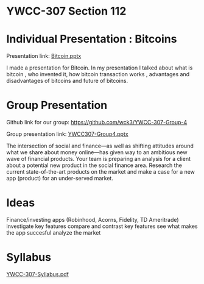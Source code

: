 # YWCC-307 Section 112

# Individual Presentation : Bitcoins


Presentation link: [Bitcoin.pptx](https://github.com/FenilRana28200/YWCC-307/files/8366845/Bitcoin.pptx)


I made a presentation for Bitcoin. In my presentation I talked about what is bitcoin , who invented it, how bitcoin transaction works , advantages and disadvantages of bitcoins and future of bitcoins.  

# Group Presentation

Github link for our group:  https://github.com/wck3/YWCC-307-Group-4

Group presentation link:  [YWCC307-Group4.pptx](https://github.com/FenilRana28200/YWCC-307/files/8636908/YWCC307-Group4.pptx)



The intersection of social and finance—as well as shifting attitudes around what we share about money online—has given way to an ambitious new wave of financial products. Your team is preparing an analysis for a client about a potential new product in the social finance area. Research the current state-of-the-art products on the market and make a case for a new app (product) for an under-served market.

# Ideas 
Finance/investing apps (Robinhood, Acorns, Fidelity, TD Ameritrade) investigate key features compare and contrast key features see what makes the app succesful analyze the market

# Syllabus 


[YWCC-307-Syllabus.pdf](https://github.com/FenilRana28200/YWCC-307/files/8366853/YWCC-307-Syllabus.pdf)
